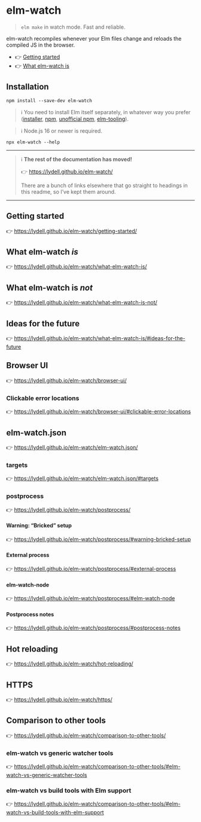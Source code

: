 # elm-watch

> `elm make` in watch mode. Fast and reliable.

elm-watch recompiles whenever your Elm files change and reloads the compiled JS in the browser.

- 👉 [Getting started](https://lydell.github.io/elm-watch/getting-started/)
- 👉 [What elm-watch is](https://lydell.github.io/elm-watch/what-elm-watch-is/)

## Installation

```
npm install --save-dev elm-watch
```

> ℹ️ You need to install Elm itself separately, in whatever way you prefer ([installer][elm-guide-install], [npm][elm-npm-package], [unofficial npm][unofficial-npm], [elm-tooling]).

> ℹ️ Node.js 16 or newer is required.

```
npx elm-watch --help
```

---

> ℹ️ **The rest of the documentation has moved!**
>
> 👉 https://lydell.github.io/elm-watch/
>
> There are a bunch of links elsewhere that go straight to headings in this readme, so I’ve kept them around.

---

## Getting started

👉 https://lydell.github.io/elm-watch/getting-started/

## What elm-watch _is_

👉 https://lydell.github.io/elm-watch/what-elm-watch-is/

## What elm-watch is _not_

👉 https://lydell.github.io/elm-watch/what-elm-watch-is-not/

## Ideas for the future

👉 https://lydell.github.io/elm-watch/what-elm-watch-is/#ideas-for-the-future

## Browser UI

👉 https://lydell.github.io/elm-watch/browser-ui/

### Clickable error locations

👉 https://lydell.github.io/elm-watch/browser-ui/#clickable-error-locations

## elm-watch.json

👉 https://lydell.github.io/elm-watch/elm-watch.json/

### targets

👉 https://lydell.github.io/elm-watch/elm-watch.json/#targets

### postprocess

👉 https://lydell.github.io/elm-watch/postprocess/

#### Warning: “Bricked” setup

👉 https://lydell.github.io/elm-watch/postprocess/#warning-bricked-setup

#### External process

👉 https://lydell.github.io/elm-watch/postprocess/#external-process

#### elm-watch-node

👉 https://lydell.github.io/elm-watch/postprocess/#elm-watch-node

#### Postprocess notes

👉 https://lydell.github.io/elm-watch/postprocess/#postprocess-notes

## Hot reloading

👉 https://lydell.github.io/elm-watch/hot-reloading/

## HTTPS

👉 https://lydell.github.io/elm-watch/https/

## Comparison to other tools

👉 https://lydell.github.io/elm-watch/comparison-to-other-tools/

### elm-watch vs generic watcher tools

👉 https://lydell.github.io/elm-watch/comparison-to-other-tools/#elm-watch-vs-generic-watcher-tools

### elm-watch vs build tools with Elm support

👉 https://lydell.github.io/elm-watch/comparison-to-other-tools/#elm-watch-vs-build-tools-with-elm-support

[elm-guide-install]: https://guide.elm-lang.org/install/elm.html
[elm-npm-package]: https://github.com/elm/compiler/tree/master/installers/npm
[elm-tooling]: https://elm-tooling.github.io/elm-tooling-cli/
[unofficial-npm]: https://github.com/lydell/compiler/tree/zero-deps-arm-lydell/installers/npm

